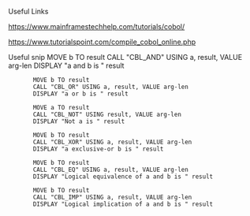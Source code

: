 Useful Links

https://www.mainframestechhelp.com/tutorials/cobol/

https://www.tutorialspoint.com/compile_cobol_online.php



Useful snip
           MOVE b TO result
           CALL "CBL_AND" USING a, result, VALUE arg-len
           DISPLAY "a and b is " result
 
           MOVE b TO result
           CALL "CBL_OR" USING a, result, VALUE arg-len
           DISPLAY "a or b is " result
 
           MOVE a TO result
           CALL "CBL_NOT" USING result, VALUE arg-len
           DISPLAY "Not a is " result
 
           MOVE b TO result
           CALL "CBL_XOR" USING a, result, VALUE arg-len
           DISPLAY "a exclusive-or b is " result
 
           MOVE b TO result
           CALL "CBL_EQ" USING a, result, VALUE arg-len
           DISPLAY "Logical equivalence of a and b is " result
 
           MOVE b TO result
           CALL "CBL_IMP" USING a, result, VALUE arg-len
           DISPLAY "Logical implication of a and b is " result    
